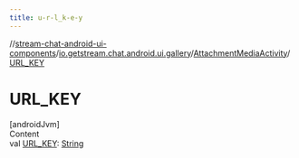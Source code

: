 ```yaml
---
title: u-r-l_k-e-y
---
```

//[stream-chat-android-ui-components](../../../index.md)/[io.getstream.chat.android.ui.gallery](../index.md)/[AttachmentMediaActivity](index.md)/[URL_KEY](URL_KEY.md)



# URL_KEY  
[androidJvm]  
Content  
val [URL_KEY](URL_KEY.md): [String](https://developer.android.com/reference/kotlin/java/lang/String.html)  




